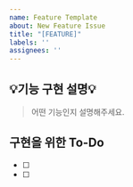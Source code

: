 ```yaml
---
name: Feature Template
about: New Feature Issue
title: "[FEATURE]"
labels: ''
assignees: ''
---
```


## 💡기능 구현 설명💡

> 어떤 기능인지 설명해주세요.

## 구현을 위한 To-Do

- [ ] 
- [ ]